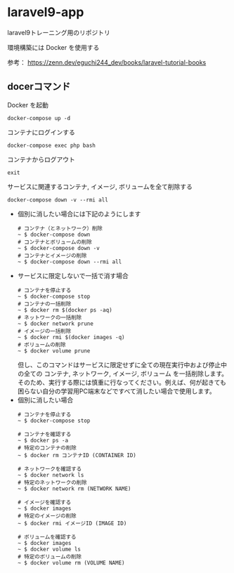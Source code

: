 # laravel9-app
laravel9トレーニング用のリポジトリ

環境構築には Docker を使用する

参考：
https://zenn.dev/eguchi244_dev/books/laravel-tutorial-books

## docerコマンド
Docker を起動
```
docker-compose up -d
```

コンテナにログインする
```
docker-compose exec php bash
```

コンテナからログアウト
```
exit
```

サービスに関連するコンテナ, イメージ, ボリュームを全て削除する
```
docker-compose down -v --rmi all
```

- 個別に消したい場合には下記のようにします
   ```
   # コンテナ（とネットワーク）削除
   ~ $ docker-compose down
   # コンテナとボリュームの削除
   ~ $ docker-compose down -v
   # コンテナとイメージの削除
   ~ $ docker-compose down --rmi all
   ```
- サービスに限定しないで一括で消す場合
   ```
   # コンテナを停止する
   ~ $ docker-compose stop
   # コンテナの一括削除
   ~ $ docker rm $(docker ps -aq)
   # ネットワークの一括削除
   ~ $ docker network prune
   # イメージの一括削除
   ~ $ docker rmi $(docker images -q)
   # ボリュームの削除
   ~ $ docker volume prune
   ```
   但し、このコマンドはサービスに限定せずに全ての現在実行中および停止中の全ての コンテナ, ネットワーク, イメージ, ボリューム を一括削除します。そのため、実行する際には慎重に行なってください。例えば、何が起きても困らない自分の学習用PC端末などですべて消したい場合で使用します。
- 個別に消したい場合
   ```
   # コンテナを停止する
   ~ $ docker-compose stop
   
   # コンテナを確認する
   ~ $ docker ps -a
   # 特定のコンテナの削除
   ~ $ docker rm コンテナID (CONTAINER ID)
   
   # ネットワークを確認する
   ~ $ docker network ls
   # 特定のネットワークの削除
   ~ $ docker network rm (NETWORK NAME)
   
   # イメージを確認する
   ~ $ docker images
   # 特定のイメージの削除
   ~ $ docker rmi イメージID (IMAGE ID)
   
   # ボリュームを確認する
   ~ $ docker images
   ~ $ docker volume ls
   # 特定のボリュームの削除
   ~ $ docker volume rm (VOLUME NAME)
   ```
